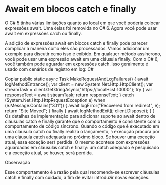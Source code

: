 ﻿# Await em blocos catch e finally

O C# 5 tinha várias limitações quanto ao local em que você poderia colocar expressões await. Uma delas foi removida no C# 6. Agora você pode usar await em expressões catch ou finally.

A adição de expressões await em blocos catch e finally pode parecer complicar a maneira como eles são processados. Vamos adicionar um exemplo para discutir como isso é exibido. Em qualquer método assíncrono, você pode usar uma expressão await em uma cláusula finally.
Com o C# 6, você também pode aguardar em expressões catch. Isso geralmente é usado com cenários de registro em log:
C#

Copiar
public static async Task<string> MakeRequestAndLogFailures()
{ 
    await logMethodEntrance();
    var client = new System.Net.Http.HttpClient();
    var streamTask = client.GetStringAsync("https://localHost:10000");
    try {
        var responseText = await streamTask;
        return responseText;
    } catch (System.Net.Http.HttpRequestException e) when (e.Message.Contains("301"))
    {
        await logError("Recovered from redirect", e);
        return "Site Moved";
    }
    finally
    {
        await logMethodExit();
        client.Dispose();
    }
}
Os detalhes de implementação para adicionar suporte ao await dentro de cláusulas catch e finally garante que o comportamento é consistente com o comportamento de código síncrono. Quando o código que é executado em uma cláusula catch ou finally realiza o lançamento, a execução procura por uma cláusula catch adequada no próximo bloco. Se houver uma exceção atual, essa exceção será perdida. O mesmo acontece com expressões aguardadas em cláusulas catch e finally: um catch adequado é pesquisado e a exceção atual, se houver, será perdida.

Observação

Esse comportamento é a razão pela qual recomenda-se escrever cláusulas catch e finally com cuidado, a fim de evitar introduzir novas exceções.